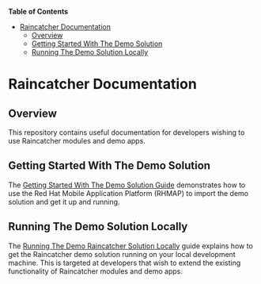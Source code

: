 <!-- START doctoc generated TOC please keep comment here to allow auto update -->
<!-- DON'T EDIT THIS SECTION, INSTEAD RE-RUN doctoc TO UPDATE -->
**Table of Contents**

- [Raincatcher Documentation](#raincatcher-documentation)
  - [Overview](#overview)
  - [Getting Started With The Demo Solution](#getting-started-with-the-demo-solution)
  - [Running The Demo Solution Locally](#running-the-demo-solution-locally)

<!-- END doctoc generated TOC please keep comment here to allow auto update -->

# Raincatcher Documentation

## Overview

This repository contains useful documentation for developers wishing to use Raincatcher modules and demo apps.

## Getting Started With The Demo Solution

The [Getting Started With The Demo Solution Guide](Getting-Started.md) demonstrates how to use the Red Hat Mobile Application Platform (RHMAP) to import the demo solution and get it up and running.

## Running The Demo Solution Locally

The [Running The Demo Raincatcher Solution Locally](Running-Locally.md) guide explains how to get the Raincatcher demo solution running on your local development machine. This is targeted at developers that wish to extend the existing functionality of Raincatcher modules and demo apps.

